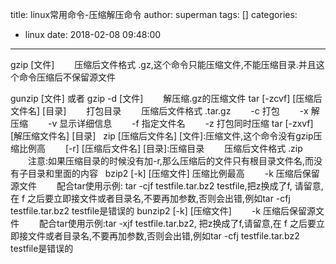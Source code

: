 title: linux常用命令-压缩解压命令
author: superman
tags: []
categories:
  - linux
date: 2018-02-08 09:48:00
---
gzip [文件]
　　压缩后文件格式 .gz,这个命令只能压缩文件,不能压缩目录.并且这个命令压缩后不保留源文件
<!--more-->
gunzip [文件] 或者 gzip -d [文件]
　　解压缩.gz的压缩文件
tar [-zcvf] [压缩后文件名] [目录]
　　打包目录
　　压缩后文件格式 .tar.gz
　　-c 打包
　　-x 解压缩
　　-v 显示详细信息
　　-f 指定文件名
　　-z 打包同时压缩
tar [-zxvf] [解压缩文件名] [目录]
 
zip [压缩后文件名] [文件]:压缩文件,这个命令没有gzip压缩比例高
　　[-r] [压缩后文件名] [目录]:压缩目录
　　压缩后文件格式 .zip
　　注意:如果压缩目录的时候没有加-r,那么压缩后的文件只有根目录文件名,而没有子目录和里面的内容
 
bzip2 [-k] [压缩文件] 压缩比例最高
　　-k 压缩后保留源文件
　　配合tar使用示例: tar -cjf testfile.tar.bz2 testfile,把z换成了f, 请留意,在 f 之后要立即接文件或者目录名,不要再加参数,否则会出错,例如tar -cfj testfile.tar.bz2 testfile是错误的
bunzip2 [-k] [压缩文件]
　　-k 压缩后保留源文件
　　配合tar使用示例:tar -xjf testfile.tar.bz2, 把z换成了f,请留意,在 f 之后要立即接文件或者目录名,不要再加参数,否则会出错,例如tar -cfj testfile.tar.bz2 testfile是错误的